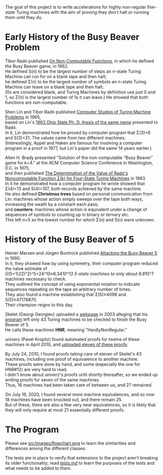 The goal of this project is to write accelerations for highly non-regular five-state Turing machines with the aim of proving they don't halt or running them until they do.

# Early History of the Busy Beaver Problem

Tibor Radó published [On Non-Computable Functions](https://archive.org/details/bstj41-3-877/mode/2up), in which he defined the Busy Beaver game, in 1962.  
He defined S(n) to be the largest number of steps an n-state Turing Machine can run for on a blank tape and then halt;  
he defined Σ(n) to be the largest number of symbols an n-state Turing Machine can leave on a blank tape and then halt.  
(0s are considered blank, and Turing Machines by definition use just 0 and 1, so Σ(n) is the largest number of 1s it can leave.)
He showed that both functions are non-computable.

Shen Lin and Tibor Radó published [Computer Studies of Turing Machine Problems](https://dl.acm.org/doi/10.1145/321264.321270) in 1965,  
based on Lin's [1963 Ohio State Ph. D. thesis of the same name](https://etd.ohiolink.edu/!etd.send_file?accession=osu1486554418657614&disposition=inline) presented to Radó.  
In it, Lin demonstrated how he proved by computer program that Σ(3)=6 and S(3)=21. The values came from two different machines.  
(Interestingly, Appel and Haken are famous for involving a computer program in a proof in 1977, but Lin's paper did the same 14 years earlier.)

Allen H. Brady presented "Solution of the non-computable “Busy Beaver” game for k=4." at the ACM Computer Science Conference in Washington, D.C. in 1975,  
and then published [The Determination of the Value of Rado's Noncomputable Function Σ(k) for Four-State Turing Machines](https://www.ams.org/journals/mcom/1983-40-162/S0025-5718-1983-0689479-6/S0025-5718-1983-0689479-6.pdf) in 1983.  
In it he demonstrated how a computer program he wrote showed that Σ(4)=13 and S(4)=107, both records achieved by the same machine.  
He also defined __Christmas trees__ based on personal communication from Lin: machines whose action simply sweeps over the tape both ways, increasing the swath by a constant each pass;  
and __counters__: machines whose action is equivalent under a change of sequences of symbols to counting up in binary or ternary etc.  
This left n=5 as the lowest number for which Σ(n) and S(n) were unknown.

# History of the Busy Beaver of 5

Heiner Marxen and Jürgen Buntrock published [Attacking the Busy Beaver 5](http://web.archive.org/web/20170620034704/http://www.drb.insel.de/~heiner/BB/mabu90.html) in 1990.  
In it, they showed how by using symmetry, their computer program reduced the naïve estimate of  
(((5+1)*2*2)^2)^5=24^10≈6.34*10^13 5-state machines to only about 8.8*10^7 machines necessary to check.  
They outlined the concept of using exponential notation to indicate sequences repeating on the tape an arbitrary number of times.  
They also found a machine establishing that Σ(5)≥4098 and S(5)≥47176870.  
Their champion reigns to this day.

Skelet (Georgi Georgiev) uploaded a [webpage](https://skelet.ludost.net/bb/nreg.html) in 2003 alleging that his [program](https://skelet.ludost.net/bb/index.html) left only 43 Turing machines to be checked to finish the Busy Beaver of 5.  
He calls these machines __HNR__, meaning "HardlyNonRegular."

univerz (Pavel Kropitz) found automated proofs for twelve of these machines in April 2010, and [uploaded eleven of these proofs](https://web.archive.org/web/20130521181342/http://fu-solution.com/univerz/projects/unibb/machines/skelet/).

By July 24, 2010, I found proofs taking care of eleven of Skelet's 43 machines, including one proof of equivalence to another machine.  
These proofs were done by hand, and some (especially the one for HNR#12) are very hard to read.  
I didn't know about univerz's proofs until shortly thereafter, so we ended up writing proofs for seven of the same machines.  
Thus, 16 machines had been taken care of between us, and 27 remained.

On July 19, 2020, I found several more machine equivalences, and so now 18 machines have been knocked out, and there remain 25.  
But of these, there are also a few very near equivalences, so it is likely that they will only require at most 21 essentially different proofs.

# The Program

Please see [src/images/flowchart.png](src/images/flowchart.png) to learn the similarities and differences among the different classes.

The tests are in place to verify that extensions to the project aren't breaking its older functionality; read [tests.md](tests.md) to learn the purposes of the tests and what needs to be added to them.